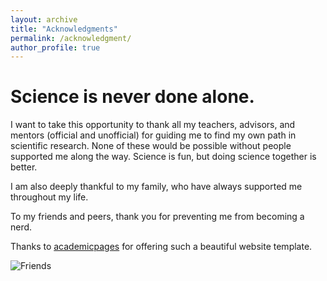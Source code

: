 ```yaml
---
layout: archive
title: "Acknowledgments"
permalink: /acknowledgment/
author_profile: true
---
```


# Science is never done alone.

I want to take this opportunity to thank all my teachers, advisors, and mentors (official and unofficial) for guiding me to find my own path in scientific research. None of these would be possible without people supported me along the way. Science is fun, but doing science together is better. 

<!---
![Bob](https://yanbopanpi.github.io/yanbo_pan.github.io//images/UW_memory.jpg)    ![Eric](https://yanbopanpi.github.io/yanbo_pan.github.io//images/Bell.jpg)
![Bob](https://yanbopanpi.github.io/yanbo_pan.github.io//images/UW_memory.jpg){: .align-left width="480px"}
![Eric](https://yanbopanpi.github.io/yanbo_pan.github.io//images/Bell.jpg){: .align-right width="480px"}\
-->

I am also deeply thankful to my family, who have always supported me throughout my life. 

To my friends and peers, thank you for preventing me from becoming a nerd.

Thanks to [academicpages](https://github.com/academicpages/academicpages.github.io) for offering such a beautiful website template.

![Friends](https://yanbopanpi.github.io/yanbo_pan.github.io//images/Friend_Collage.png)

